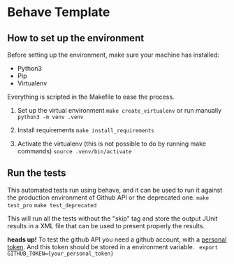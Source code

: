 # Behave Template

## How to set up the environment
Before setting up the environment, make sure your machine has installed:
* Python3
* Pip
* Virtualenv

Everything is scripted in the Makefile to ease the process.

1. Set up the virtual environment
```make create_virtualenv```
or run manually
```python3 -m venv .venv```

2. Install requirements
```make install_requirements```

3. Activate the virtualenv (this is not possible to do by running make commands)
```source .venv/bin/activate```

## Run the tests
This automated tests run using behave, and it can be used to run it against the production environment of Github API or the deprecated one.
```make test_pro```
```make test_deprecated```

This will run all the tests without the "skip" tag and store the output JUnit results in a XML file that can be used to present properly the results.

**heads up!** To test the github API you need a github account, with a [personal token](https://docs.github.com/en/github/authenticating-to-github/creating-a-personal-access-token). And this token should be stored in a environment variable.
``` export GITHUB_TOKEN={your_personal_token}```